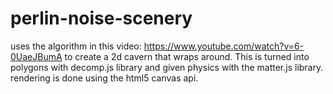 # perlin-noise-scenery
uses the algorithm in this video: https://www.youtube.com/watch?v=6-0UaeJBumA to create a 2d cavern that wraps around.
This is turned into polygons with decomp.js library and given physics with the matter.js library. rendering is done using the html5 canvas api.



